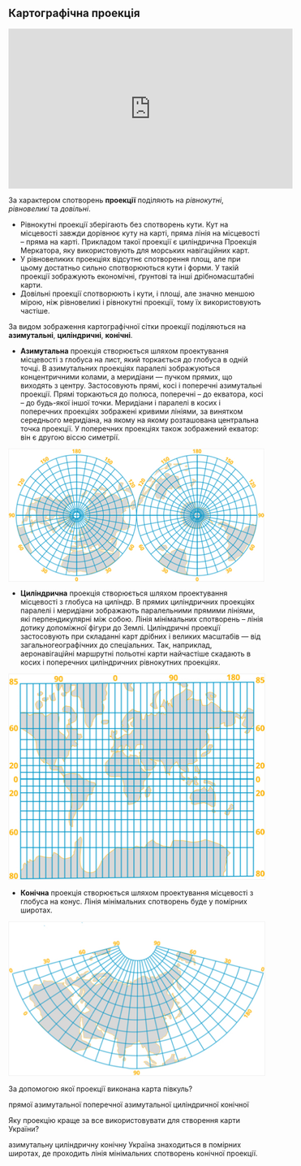 Картографічна проекція
----------------------

<div class="space">
<div class="fluidMedia">
<iframe align="center" width="560" height="315" src="https://www.youtube.com/embed/2nGIrC2Y7vQ" frameborder="0" allowfullscreen></iframe>
</div>
<div class="popup">
</div>
</div>

За характером спотворень **проекції** поділяють на *рівнокутні*, *рівновеликі* та *довільні*.

* <span class="p1">Рівнокутні проекції</span> зберігають без спотворень кути. Кут на
місцевості завжди дорівнює куту на карті, пряма лінія на місцевості –
пряма на карті. Прикладом такої проекції є циліндрична Проекція
Меркатора, яку використовують для морських навігаційних карт.
* У <span class="p1">рівновеликих проекціях</span> відсутнє спотворення площ, але при
цьому достатньо сильно спотворюються кути і форми. У такій проекції
зображують економічні, ґрунтові та інші дрібномасштабні карти.
* <span class="p1">Довільні проекції</span> спотворюють і кути, і площі, але значно меншою мірою, ніж рівновеликі і рівнокутні проекції, тому їх використовують частіше.

За видом зображення картографічної сітки проекції поділяються на
**азимутальні**, **циліндричні**, **конічні**.

<ul>
<li><b>Азимутальна</b> проекція створюється шляхом проектування місцевості з глобуса на лист, який торкається до глобуса в одній точці. В азимутальних проекціях паралелі зображуються концентричними колами, а меридіани — пучком прямих, що виходять з центру. Застосовують прямі, косі і поперечні азимутальні проекції. Прямі торкаються до полюса, поперечні – до екватора, косі – до будь-якої іншої точки. Меридіани і паралелі в косих і поперечних проекціях зображені кривими лініями, за винятком середнього меридіана, на якому на якому розташована центральна точка проекції. У поперечних проекціях також зображений екватор: він є другою віссю симетрії.
</li>
</ul>

<div align="center">
<img align="center" src="azimuth.jpg"/>
</div>

<ul>
<li><b>Циліндрична</b> проекція створюється шляхом проектування місцевості
з глобуса на циліндр. В прямих циліндричних проекціях паралелі і меридіани зображають паралельними прямими лініями, які перпендикулярні між собою. Лінія мінімальних спотворень – лінія дотику допоміжної фігури до Землі. Циліндричні проекції застосовують при складанні карт дрібних і великих масштабів — від загальногеографічних до спеціальних. Так, наприклад, аеронавігаційні маршрутні польотні карти найчастіше скадають в косих і поперечних циліндричних рівнокутних проекціях.
</li>
</ul>

<div align="center">
<img src="cylindr.jpg" style="border:1px solid #EFEFEF;"/>
</div>

<ul>
<li><b>Конічна</b> проекція створюється шляхом проектування місцевості з глобуса на конус. Лінія мінімальних спотворень буде у помірних широтах.
</li>
</ul>

<div align="center">
<img src="geog_kon1.jpg" style="border:1px solid #EFEFEF;"/>
</div>




<quiz correctLabel="correct" incorrectLabel="incorrect" checkLabel="check"> 
    <question text="">
        <p>За допомогою якої проекції виконана карта півкуль?</p>
        <answer>прямої  азимутальної</answer>
        <answer correct>поперечної  азимутальної</answer>
        <answer>циліндричної</answer>
        <answer>конічної</answer>
    </question>
    <question text="">
        <p>Яку проекцію краще за все використовувати для створення карти України?</p>
        <answer>азимутальну</answer>
        <answer correct>циліндричну</answer>
        <answer>конічну</answer>
    <explanation>
    Україна знаходиться в помірних широтах, де проходить лінія мінімальних спотворень конічної проекції.
    </explanation>
    </question>
</quiz>
